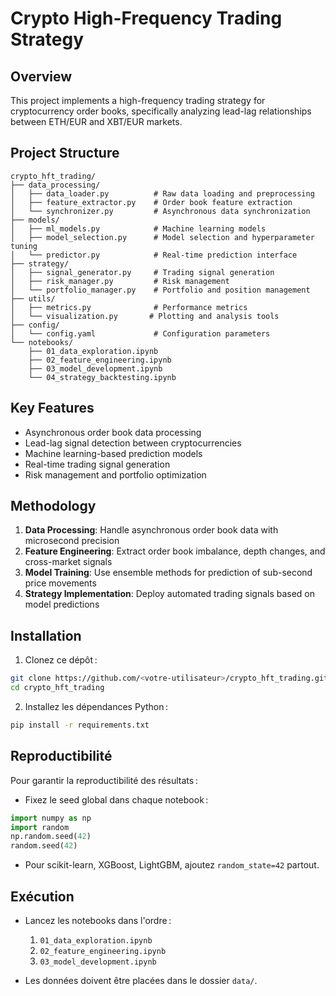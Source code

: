 # Crypto High-Frequency Trading Strategy

## Overview
This project implements a high-frequency trading strategy for cryptocurrency order books, specifically analyzing lead-lag relationships between ETH/EUR and XBT/EUR markets.

## Project Structure
```
crypto_hft_trading/
├── data_processing/
│   ├── data_loader.py          # Raw data loading and preprocessing
│   ├── feature_extractor.py    # Order book feature extraction
│   └── synchronizer.py         # Asynchronous data synchronization
├── models/
│   ├── ml_models.py            # Machine learning models
│   ├── model_selection.py      # Model selection and hyperparameter tuning
│   └── predictor.py            # Real-time prediction interface
├── strategy/
│   ├── signal_generator.py     # Trading signal generation
│   ├── risk_manager.py         # Risk management
│   └── portfolio_manager.py    # Portfolio and position management
├── utils/
│   ├── metrics.py              # Performance metrics
│   └── visualization.py       # Plotting and analysis tools
├── config/
│   └── config.yaml             # Configuration parameters
└── notebooks/
    ├── 01_data_exploration.ipynb
    ├── 02_feature_engineering.ipynb
    ├── 03_model_development.ipynb
    └── 04_strategy_backtesting.ipynb
```

## Key Features
- Asynchronous order book data processing
- Lead-lag signal detection between cryptocurrencies
- Machine learning-based prediction models
- Real-time trading signal generation
- Risk management and portfolio optimization

## Methodology
1. **Data Processing**: Handle asynchronous order book data with microsecond precision
2. **Feature Engineering**: Extract order book imbalance, depth changes, and cross-market signals
3. **Model Training**: Use ensemble methods for prediction of sub-second price movements
4. **Strategy Implementation**: Deploy automated trading signals based on model predictions

## Installation

1. Clonez ce dépôt :
```bash
git clone https://github.com/<votre-utilisateur>/crypto_hft_trading.git
cd crypto_hft_trading
```
2. Installez les dépendances Python :
```bash
pip install -r requirements.txt
```

## Reproductibilité
Pour garantir la reproductibilité des résultats :
- Fixez le seed global dans chaque notebook :
```python
import numpy as np
import random
np.random.seed(42)
random.seed(42)
```
- Pour scikit-learn, XGBoost, LightGBM, ajoutez `random_state=42` partout.

## Exécution
- Lancez les notebooks dans l'ordre :
  1. `01_data_exploration.ipynb`
  2. `02_feature_engineering.ipynb`
  3. `03_model_development.ipynb`

- Les données doivent être placées dans le dossier `data/`.
